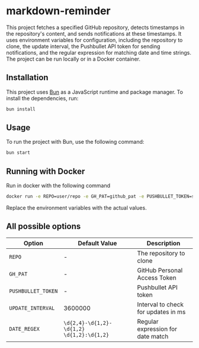 # markdown-reminder

This project fetches a specified GitHub repository, detects timestamps in the repository's content, and sends notifications at these timestamps. It uses environment variables for configuration, including the repository to clone, the update interval, the Pushbullet API token for sending notifications, and the regular expression for matching date and time strings. The project can be run locally or in a Docker container.

## Installation

This project uses [Bun](https://bun.sh) as a JavaScript runtime and package manager. To install the dependencies, run:

```bash
bun install
```

## Usage

To run the project with Bun, use the following command:

```bash
bun start
```

## Running with Docker
Run in docker with the following command

```bash
docker run -e REPO=user/repo -e GH_PAT=github_pat -e PUSHBULLET_TOKEN=some_token OwenRay/markdown-reminder
```

Replace the environment variables with the actual values.

## All possible options
| Option            | Default Value                             | Description                           |
|-------------------|-------------------------------------------|---------------------------------------|
| `REPO`            | -                                         | The repository to clone               |
| `GH_PAT`          | -                                         | GitHub Personal Access Token          |
| `PUSHBULLET_TOKEN`| -                                         | Pushbullet API token                  |
| `UPDATE_INTERVAL` | 3600000                                   | Interval to check for updates in ms   |
| `DATE_REGEX`      | `\d{2,4}-\d{1,2}-\d{1,2} \d{1,2}:\d{1,2}` | Regular expression for date match     |
